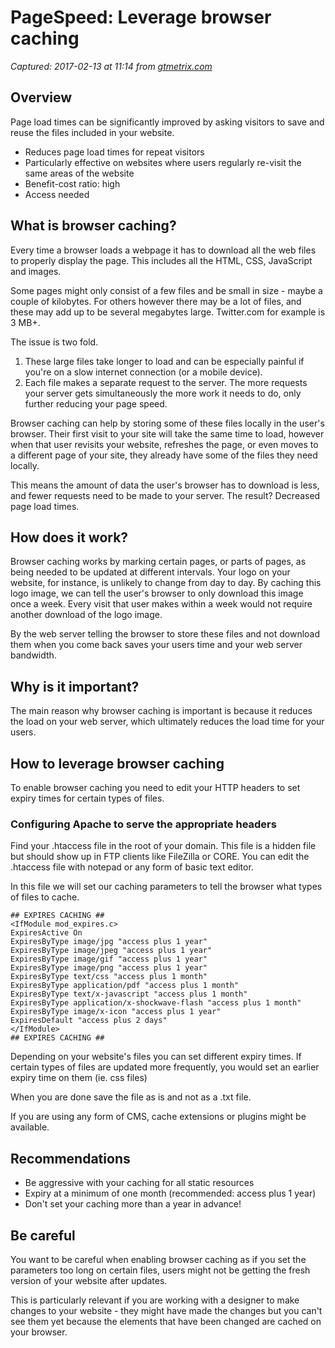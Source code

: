 # PageSpeed: Leverage browser caching

_Captured: 2017-02-13 at 11:14 from [gtmetrix.com](https://gtmetrix.com/leverage-browser-caching.html)_

## Overview

Page load times can be significantly improved by asking visitors to save and reuse the files included in your website.

  * Reduces page load times for repeat visitors
  * Particularly effective on websites where users regularly re-visit the same areas of the website
  * Benefit-cost ratio: high
  * Access needed

## What is browser caching?

Every time a browser loads a webpage it has to download all the web files to properly display the page. This includes all the HTML, CSS, JavaScript and images.

Some pages might only consist of a few files and be small in size - maybe a couple of kilobytes. For others however there may be a lot of files, and these may add up to be several megabytes large. Twitter.com for example is 3 MB+.

The issue is two fold.

  1. These large files take longer to load and can be especially painful if you're on a slow internet connection (or a mobile device).
  2. Each file makes a separate request to the server. The more requests your server gets simultaneously the more work it needs to do, only further reducing your page speed.

Browser caching can help by storing some of these files locally in the user's browser. Their first visit to your site will take the same time to load, however when that user revisits your website, refreshes the page, or even moves to a different page of your site, they already have some of the files they need locally.

This means the amount of data the user's browser has to download is less, and fewer requests need to be made to your server. The result? Decreased page load times.

## How does it work?

Browser caching works by marking certain pages, or parts of pages, as being needed to be updated at different intervals. Your logo on your website, for instance, is unlikely to change from day to day. By caching this logo image, we can tell the user's browser to only download this image once a week. Every visit that user makes within a week would not require another download of the logo image.

By the web server telling the browser to store these files and not download them when you come back saves your users time and your web server bandwidth.

## Why is it important?

The main reason why browser caching is important is because it reduces the load on your web server, which ultimately reduces the load time for your users.

## How to leverage browser caching

To enable browser caching you need to edit your HTTP headers to set expiry times for certain types of files.

### Configuring Apache to serve the appropriate headers

Find your .htaccess file in the root of your domain. This file is a hidden file but should show up in FTP clients like FileZilla or CORE. You can edit the .htaccess file with notepad or any form of basic text editor.

In this file we will set our caching parameters to tell the browser what types of files to cache.
    
    
    ## EXPIRES CACHING ##
    <IfModule mod_expires.c>
    ExpiresActive On
    ExpiresByType image/jpg "access plus 1 year"
    ExpiresByType image/jpeg "access plus 1 year"
    ExpiresByType image/gif "access plus 1 year"
    ExpiresByType image/png "access plus 1 year"
    ExpiresByType text/css "access plus 1 month"
    ExpiresByType application/pdf "access plus 1 month"
    ExpiresByType text/x-javascript "access plus 1 month"
    ExpiresByType application/x-shockwave-flash "access plus 1 month"
    ExpiresByType image/x-icon "access plus 1 year"
    ExpiresDefault "access plus 2 days"
    </IfModule>
    ## EXPIRES CACHING ##
    

Depending on your website's files you can set different expiry times. If certain types of files are updated more frequently, you would set an earlier expiry time on them (ie. css files)

When you are done save the file as is and not as a .txt file.

If you are using any form of CMS, cache extensions or plugins might be available.

## Recommendations

  * Be aggressive with your caching for all static resources
  * Expiry at a minimum of one month (recommended: access plus 1 year)
  * Don't set your caching more than a year in advance!

## Be careful

You want to be careful when enabling browser caching as if you set the parameters too long on certain files, users might not be getting the fresh version of your website after updates.

This is particularly relevant if you are working with a designer to make changes to your website - they might have made the changes but you can't see them yet because the elements that have been changed are cached on your browser.
